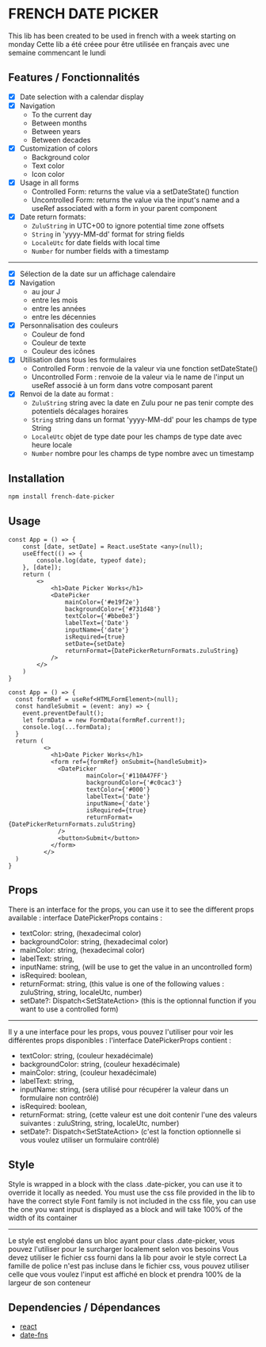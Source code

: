 # FRENCH DATE PICKER

This lib has been created to be used in french with a week starting on monday
Cette lib a été créee pour être utilisée en français avec une semaine commencant le lundi

## Features / Fonctionnalités

- [x] Date selection with a calendar display
- [x] Navigation
    - To the current day
    - Between months
    - Between years
    - Between decades
- [x] Customization of colors
    - Background color
    - Text color
    - Icon color
- [x] Usage in all forms
    - Controlled Form: returns the value via a setDateState() function
    - Uncontrolled Form: returns the value via the input's name and a useRef associated with a form in your
      parent component
- [x] Date return formats:
    - `ZuluString` in UTC+00 to ignore potential time zone offsets
    - `String` in 'yyyy-MM-dd' format for string fields
    - `LocaleUtc` for date fields with local time
    - `Number` for number fields with a timestamp

-----------------------------------

- [x] Sélection de la date sur un affichage calendaire
- [x] Navigation
    - au jour J
    - entre les mois
    - entre les années
    - entre les décennies
- [x] Personnalisation des couleurs
    - Couleur de fond
    - Couleur de texte
    - Couleur des icônes
- [x] Utilisation dans tous les formulaires
    - Controlled Form : renvoie de la valeur via une fonction setDateState()
    - Uncontrolled Form : renvoie de la valeur via le name de l'input un useRef associé à un form dans votre composant
      parent
- [x] Renvoi de la date au format :
    - `ZuluString` string avec la date en Zulu pour ne pas tenir compte des potentiels décalages horaires
    - `String` string dans un format 'yyyy-MM-dd' pour les champs de type String
    - `LocaleUtc` objet de type date pour les champs de type date avec heure locale
    - `Number` nombre pour les champs de type nombre avec un timestamp


## Installation

```bash
npm install french-date-picker
```

## Usage

```tsx
const App = () => {
    const [date, setDate] = React.useState <any>(null);
    useEffect(() => {
        console.log(date, typeof date);
    }, [date]);
    return (
        <>
            <h1>Date Picker Works</h1>
            <DatePicker
                mainColor={'#e19f2e'}
                backgroundColor={'#731d48'}
                textColor={'#bbe0e3'}
                labelText={'Date'}
                inputName={'date'}
                isRequired={true}
                setDate={setDate}
                returnFormat={DatePickerReturnFormats.zuluString}
            />
        </>
    )
}
```

```tsx
const App = () => {
  const formRef = useRef<HTMLFormElement>(null);
  const handleSubmit = (event: any) => {
    event.preventDefault();
    let formData = new FormData(formRef.current!);
    console.log(...formData);
  }
  return (
          <>
            <h1>Date Picker Works</h1>
            <form ref={formRef} onSubmit={handleSubmit}>
              <DatePicker
                      mainColor={'#110A47FF'}
                      backgroundColor={'#c0cac3'}
                      textColor={'#000'}
                      labelText={'Date'}
                      inputName={'date'}
                      isRequired={true}
                      returnFormat={DatePickerReturnFormats.zuluString}
              />
              <button>Submit</button>
            </form>
          </>
  )
}
```

## Props

There is an interface for the props, you can use it to see the different props available : 
interface DatePickerProps contains :
- textColor: string, (hexadecimal color)
- backgroundColor: string, (hexadecimal color)
- mainColor: string, (hexadecimal color)
- labelText: string,
- inputName: string, (will be use to get the value in an uncontrolled form)
- isRequired: boolean,
- returnFormat: string, (this value is one of the following values : zuluString, string, localeUtc, number)
- setDate?: Dispatch<SetStateAction<any>> (this is the optionnal function if you want to use a controlled form)

-------------------------------------------------

Il y a une interface pour les props, vous pouvez l'utiliser pour voir les différentes props disponibles :
l'interface DatePickerProps contient :
- textColor: string, (couleur hexadécimale)
- backgroundColor: string, (couleur hexadécimale)
- mainColor: string, (couleur hexadécimale)
- labelText: string,
- inputName: string, (sera utilisé pour récupérer la valeur dans un formulaire non contrôlé)
- isRequired: boolean,
- returnFormat: string, (cette valeur est une doit contenir l'une des valeurs suivantes : zuluString, string, localeUtc, number)
- setDate?: Dispatch<SetStateAction<any>> (c'est la fonction optionnelle si vous voulez utiliser un formulaire contrôlé)


## Style

Style is wrapped in a block with the class .date-picker, you can use it to override it locally as needed.
You must use the css file provided in the lib to have the correct style
Font family is not included in the css file, you can use the one you want
input is displayed as a block and will take 100% of the width of its container

-------------------------------------------------

Le style est englobé dans un bloc ayant pour class .date-picker, vous pouvez l'utiliser pour le surcharger localement selon vos besoins
Vous devez utiliser le fichier css fourni dans la lib pour avoir le style correct
La famille de police n'est pas incluse dans le fichier css, vous pouvez utiliser celle que vous voulez
l'input est affiché en block et prendra 100% de la largeur de son conteneur


## Dependencies / Dépendances

- [react](https://www.npmjs.com/package/react)
- [date-fns](https://www.npmjs.com/package/date-fns)
